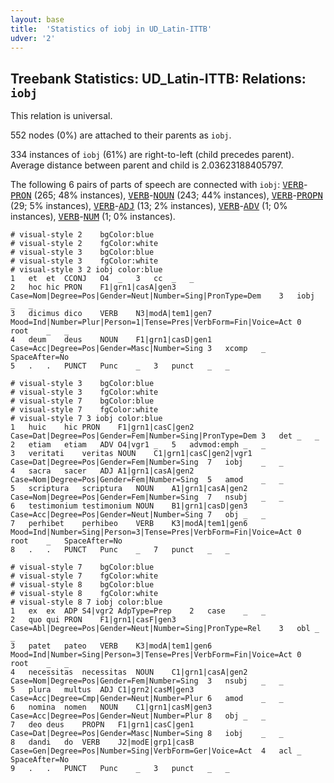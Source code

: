 ```yaml
---
layout: base
title:  'Statistics of iobj in UD_Latin-ITTB'
udver: '2'
---
```


## Treebank Statistics: UD_Latin-ITTB: Relations: `iobj`

This relation is universal.

552 nodes (0%) are attached to their parents as `iobj`.

334 instances of `iobj` (61%) are right-to-left (child precedes parent).
Average distance between parent and child is 2.03623188405797.

The following 6 pairs of parts of speech are connected with `iobj`: <tt><a href="la_ittb-pos-VERB.html">VERB</a></tt>-<tt><a href="la_ittb-pos-PRON.html">PRON</a></tt> (265; 48% instances), <tt><a href="la_ittb-pos-VERB.html">VERB</a></tt>-<tt><a href="la_ittb-pos-NOUN.html">NOUN</a></tt> (243; 44% instances), <tt><a href="la_ittb-pos-VERB.html">VERB</a></tt>-<tt><a href="la_ittb-pos-PROPN.html">PROPN</a></tt> (29; 5% instances), <tt><a href="la_ittb-pos-VERB.html">VERB</a></tt>-<tt><a href="la_ittb-pos-ADJ.html">ADJ</a></tt> (13; 2% instances), <tt><a href="la_ittb-pos-VERB.html">VERB</a></tt>-<tt><a href="la_ittb-pos-ADV.html">ADV</a></tt> (1; 0% instances), <tt><a href="la_ittb-pos-VERB.html">VERB</a></tt>-<tt><a href="la_ittb-pos-NUM.html">NUM</a></tt> (1; 0% instances).


~~~ conllu
# visual-style 2	bgColor:blue
# visual-style 2	fgColor:white
# visual-style 3	bgColor:blue
# visual-style 3	fgColor:white
# visual-style 3 2 iobj	color:blue
1	et	et	CCONJ	O4	_	3	cc	_	_
2	hoc	hic	PRON	F1|grn1|casA|gen3	Case=Nom|Degree=Pos|Gender=Neut|Number=Sing|PronType=Dem	3	iobj	_	_
3	dicimus	dico	VERB	N3|modA|tem1|gen7	Mood=Ind|Number=Plur|Person=1|Tense=Pres|VerbForm=Fin|Voice=Act	0	root	_	_
4	deum	deus	NOUN	F1|grn1|casD|gen1	Case=Acc|Degree=Pos|Gender=Masc|Number=Sing	3	xcomp	_	SpaceAfter=No
5	.	.	PUNCT	Punc	_	3	punct	_	_

~~~


~~~ conllu
# visual-style 3	bgColor:blue
# visual-style 3	fgColor:white
# visual-style 7	bgColor:blue
# visual-style 7	fgColor:white
# visual-style 7 3 iobj	color:blue
1	huic	hic	PRON	F1|grn1|casC|gen2	Case=Dat|Degree=Pos|Gender=Fem|Number=Sing|PronType=Dem	3	det	_	_
2	etiam	etiam	ADV	O4|vgr1	_	5	advmod:emph	_	_
3	veritati	veritas	NOUN	C1|grn1|casC|gen2|vgr1	Case=Dat|Degree=Pos|Gender=Fem|Number=Sing	7	iobj	_	_
4	sacra	sacer	ADJ	A1|grn1|casA|gen2	Case=Nom|Degree=Pos|Gender=Fem|Number=Sing	5	amod	_	_
5	scriptura	scriptura	NOUN	A1|grn1|casA|gen2	Case=Nom|Degree=Pos|Gender=Fem|Number=Sing	7	nsubj	_	_
6	testimonium	testimonium	NOUN	B1|grn1|casD|gen3	Case=Acc|Degree=Pos|Gender=Neut|Number=Sing	7	obj	_	_
7	perhibet	perhibeo	VERB	K3|modA|tem1|gen6	Mood=Ind|Number=Sing|Person=3|Tense=Pres|VerbForm=Fin|Voice=Act	0	root	_	SpaceAfter=No
8	.	.	PUNCT	Punc	_	7	punct	_	_

~~~


~~~ conllu
# visual-style 7	bgColor:blue
# visual-style 7	fgColor:white
# visual-style 8	bgColor:blue
# visual-style 8	fgColor:white
# visual-style 8 7 iobj	color:blue
1	ex	ex	ADP	S4|vgr2	AdpType=Prep	2	case	_	_
2	quo	qui	PRON	F1|grn1|casF|gen3	Case=Abl|Degree=Pos|Gender=Neut|Number=Sing|PronType=Rel	3	obl	_	_
3	patet	pateo	VERB	K3|modA|tem1|gen6	Mood=Ind|Number=Sing|Person=3|Tense=Pres|VerbForm=Fin|Voice=Act	0	root	_	_
4	necessitas	necessitas	NOUN	C1|grn1|casA|gen2	Case=Nom|Degree=Pos|Gender=Fem|Number=Sing	3	nsubj	_	_
5	plura	multus	ADJ	C1|grn2|casM|gen3	Case=Acc|Degree=Cmp|Gender=Neut|Number=Plur	6	amod	_	_
6	nomina	nomen	NOUN	C1|grn1|casM|gen3	Case=Acc|Degree=Pos|Gender=Neut|Number=Plur	8	obj	_	_
7	deo	deus	PROPN	F1|grn1|casC|gen1	Case=Dat|Degree=Pos|Gender=Masc|Number=Sing	8	iobj	_	_
8	dandi	do	VERB	J2|modE|grp1|casB	Case=Gen|Degree=Pos|Number=Sing|VerbForm=Ger|Voice=Act	4	acl	_	SpaceAfter=No
9	.	.	PUNCT	Punc	_	3	punct	_	_

~~~



